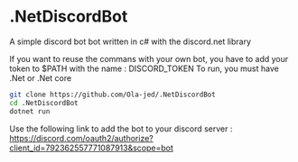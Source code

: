 # .NetDiscordBot
A simple discord bot bot written in c# with the discord.net library

If you want to reuse the commans with your own bot, you have to add your token to $PATH with the name  : DISCORD_TOKEN
To run, you must have .Net or .Net core
```bash
git clone https://github.com/Ola-jed/.NetDiscordBot
cd .NetDiscordBot
dotnet run
```
Use the following link to add the bot to your discord server :  https://discord.com/oauth2/authorize?client_id=792362557771087913&scope=bot
